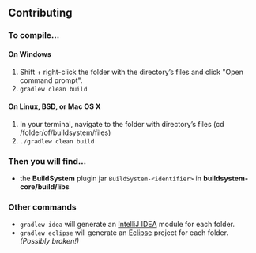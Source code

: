 ## Contributing

### To compile...

#### On Windows

1. Shift + right-click the folder with the directory’s files and click "Open command prompt".
2. `gradlew clean build`

#### On Linux, BSD, or Mac OS X

1. In your terminal, navigate to the folder with directory’s files (cd /folder/of/buildsystem/files)
2. `./gradlew clean build`

### Then you will find...

* the **BuildSystem** plugin jar `BuildSystem-<identifier>` in **buildsystem-core/build/libs**

### Other commands

* `gradlew idea` will generate an [IntelliJ IDEA](https://www.jetbrains.com/idea/) module for each folder.
* `gradlew eclipse` will generate an [Eclipse](https://www.eclipse.org/downloads/) project for each folder. _(Possibly
  broken!)_
